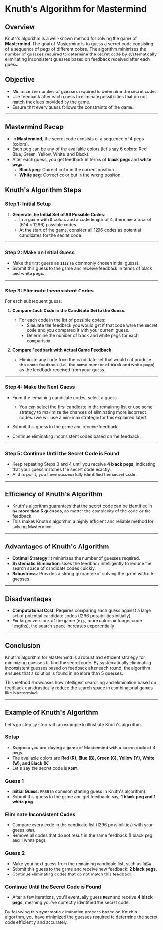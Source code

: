 # Knuth's Algorithm for Mastermind

## Overview

Knuth's algorithm is a well-known method for solving the game of **Mastermind**. The goal of Mastermind is to guess a secret code consisting of a sequence of pegs of different colors. The algorithm minimizes the number of guesses required to determine the secret code by systematically eliminating inconsistent guesses based on feedback received after each guess.

## Objective

- Minimize the number of guesses required to determine the secret code.
- Use feedback after each guess to eliminate possibilities that do not match the clues provided by the game.
- Ensure that every guess follows the constraints of the game.

---

## Mastermind Recap

- In **Mastermind**, the secret code consists of a sequence of 4 pegs (colors).
- Each peg can be any of the available colors (let's say 6 colors: Red, Blue, Green, Yellow, White, and Black).
- After each guess, you get feedback in terms of **black pegs** and **white pegs**:
  - **Black peg**: Correct color in the correct position.
  - **White peg**: Correct color but in the wrong position.

## Knuth's Algorithm Steps

### Step 1: Initial Setup

1. **Generate the Initial Set of All Possible Codes**:
   - In a game with 6 colors and a code length of 4, there are a total of \(6^4 = 1296\) possible codes.
   - At the start of the game, consider all 1296 codes as potential candidates for the secret code.

---

### Step 2: Make an Initial Guess

- Make the first guess as **`1122`** (a commonly chosen initial guess).
- Submit this guess to the game and receive feedback in terms of black and white pegs.

---

### Step 3: Eliminate Inconsistent Codes

For each subsequent guess:

1. **Compare Each Code in the Candidate Set to the Guess**:
    - For each code in the list of possible codes:
        - Simulate the feedback you would get if that code were the secret code and you compared it with your current guess.
        - Determine the number of black and white pegs for each comparison.

2. **Compare Feedback with Actual Game Feedback**:
    - Eliminate any code from the candidate set that would not produce the same feedback (i.e., the same number of black and white pegs) as the feedback received from your guess.

---

### Step 4: Make the Next Guess

- From the remaining candidate codes, select a guess.
  - You can select the first candidate in the remaining list or use some strategy to maximize the chances of eliminating more incorrect codes. (we will use a min-max strategie for this explained later)

- Submit this guess to the game and receive feedback.

- Continue eliminating inconsistent codes based on the feedback.

---

### Step 5: Continue Until the Secret Code is Found

- Keep repeating Steps 3 and 4 until you receive **4 black pegs**, indicating that your guess matches the secret code exactly.
- At this point, you have successfully identified the secret code.

---

## Efficiency of Knuth's Algorithm

- Knuth's algorithm guarantees that the secret code can be identified in **no more than 5 guesses**, no matter the complexity of the code or the feedback.
- This makes Knuth's algorithm a highly efficient and reliable method for solving Mastermind.

---

## Advantages of Knuth's Algorithm

- **Optimal Strategy**: It minimizes the number of guesses required.
- **Systematic Elimination**: Uses the feedback intelligently to reduce the search space of candidate codes quickly.
- **Robustness**: Provides a strong guarantee of solving the game within 5 guesses.

---

## Disadvantages

- **Computational Cost**: Requires comparing each guess against a large set of potential candidate codes (1296 possibilities initially).
- For larger versions of the game (e.g., more colors or longer code lengths), the search space increases exponentially.

---

## Conclusion

Knuth's algorithm for Mastermind is a robust and efficient strategy for minimizing guesses to find the secret code. By systematically eliminating inconsistent guesses based on feedback after each round, the algorithm ensures that a solution is found in no more than 5 guesses.

This method showcases how intelligent searching and elimination based on feedback can drastically reduce the search space in combinatorial games like Mastermind.

---

## Example of Knuth's Algorithm

Let's go step by step with an example to illustrate Knuth's algorithm.

### Setup

- Suppose you are playing a game of Mastermind with a secret code of 4 pegs.
- The available colors are **Red (R), Blue (B), Green (G), Yellow (Y), White (W), and Black (K)**.
- Let's say the secret code is **`RGBY`**.

### Guess 1

- **Initial Guess**: `RRBB` (a common starting guess in Knuth's algorithm).
- Submit this guess to the game and get feedback: say, **1 black peg and 1 white peg**.

### Eliminate Inconsistent Codes

- Compare every code in the candidate list (1296 possibilities) with your guess `RRBB`.
- Remove all codes that do not result in the same feedback (1 black peg and 1 white peg).

### Guess 2

- Make your next guess from the remaining candidate list, such as `RBGW`.
- Submit this guess to the game and receive new feedback: **2 black pegs**.
- Continue eliminating codes that do not match this feedback.

### Continue Until the Secret Code is Found

- After a few iterations, you'll eventually guess **`RGBY`** and receive **4 black pegs**, meaning you've correctly identified the secret code.

By following this systematic elimination process based on Knuth's algorithm, you have minimized the guesses required to determine the secret code efficiently and accurately.


